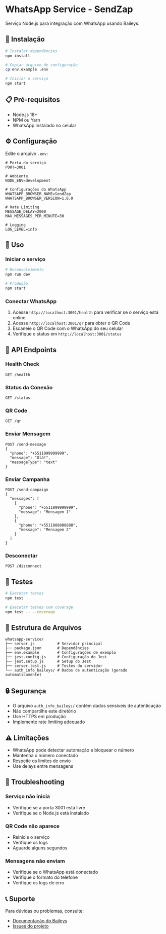 # WhatsApp Service - SendZap

Serviço Node.js para integração com WhatsApp usando Baileys.

## 🚀 Instalação

```bash
# Instalar dependências
npm install

# Copiar arquivo de configuração
cp env.example .env

# Iniciar o serviço
npm start
```

## 📋 Pré-requisitos

- Node.js 18+
- NPM ou Yarn
- WhatsApp instalado no celular

## ⚙️ Configuração

Edite o arquivo `.env`:

```env
# Porta do serviço
PORT=3001

# Ambiente
NODE_ENV=development

# Configurações do WhatsApp
WHATSAPP_BROWSER_NAME=SendZap
WHATSAPP_BROWSER_VERSION=1.0.0

# Rate Limiting
MESSAGE_DELAY=2000
MAX_MESSAGES_PER_MINUTE=30

# Logging
LOG_LEVEL=info
```

## 🔧 Uso

### Iniciar o serviço

```bash
# Desenvolvimento
npm run dev

# Produção
npm start
```

### Conectar WhatsApp

1. Acesse `http://localhost:3001/health` para verificar se o serviço está online
2. Acesse `http://localhost:3001/qr` para obter o QR Code
3. Escaneie o QR Code com o WhatsApp do seu celular
4. Verifique o status em `http://localhost:3001/status`

## 📡 API Endpoints

### Health Check
```
GET /health
```

### Status da Conexão
```
GET /status
```

### QR Code
```
GET /qr
```

### Enviar Mensagem
```
POST /send-message
{
  "phone": "+5511999999999",
  "message": "Olá!",
  "messageType": "text"
}
```

### Enviar Campanha
```
POST /send-campaign
{
  "messages": [
    {
      "phone": "+5511999999999",
      "message": "Mensagem 1"
    },
    {
      "phone": "+5511888888888", 
      "message": "Mensagem 2"
    }
  ]
}
```

### Desconectar
```
POST /disconnect
```

## 🧪 Testes

```bash
# Executar testes
npm test

# Executar testes com coverage
npm test -- --coverage
```

## 📁 Estrutura de Arquivos

```
whatsapp-service/
├── server.js          # Servidor principal
├── package.json       # Dependências
├── env.example        # Configurações de exemplo
├── jest.config.js     # Configuração do Jest
├── jest.setup.js      # Setup do Jest
├── server.test.js     # Testes do servidor
└── auth_info_baileys/ # Dados de autenticação (gerado automaticamente)
```

## 🔒 Segurança

- O arquivo `auth_info_baileys/` contém dados sensíveis de autenticação
- Não compartilhe este diretório
- Use HTTPS em produção
- Implemente rate limiting adequado

## ⚠️ Limitações

- WhatsApp pode detectar automação e bloquear o número
- Mantenha o número conectado
- Respeite os limites de envio
- Use delays entre mensagens

## 🐛 Troubleshooting

### Serviço não inicia
- Verifique se a porta 3001 está livre
- Verifique se o Node.js está instalado

### QR Code não aparece
- Reinicie o serviço
- Verifique os logs
- Aguarde alguns segundos

### Mensagens não enviam
- Verifique se o WhatsApp está conectado
- Verifique o formato do telefone
- Verifique os logs de erro

## 📞 Suporte

Para dúvidas ou problemas, consulte:
- [Documentação do Baileys](https://github.com/whiskeysockets/baileys)
- [Issues do projeto](https://github.com/seu-usuario/sendzap/issues) 